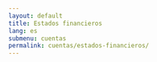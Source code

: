 ```yaml
---
layout: default
title: Estados financieros
lang: es
submenu: cuentas
permalink: cuentas/estados-financieros/
---
```



